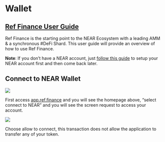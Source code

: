 # Wallet

## [Ref Finance User Guide](https://ref-finance.medium.com/ref-finance-user-guide-defa165401ae?source=user_profile---------2----------------------------) <a id="e359"></a>

Ref Finance is the starting point to the NEAR Ecosystem with a leading AMM & a synchronous \#DeFi Shard. This user guide will provide an overview of how to use Ref Finance.

**Note**: If you don’t have a NEAR account, just [follow this guide](https://awesomenear.com/articles/ref-finance-user-guide/#near-account) to setup your NEAR account first and then come back later.

## Connect to NEAR Wallet <a id="a7ac"></a>

![](https://miro.medium.com/max/1400/0*XaS129D_GP8zOZZy.jpg)

First access [app.ref.finance](https://app.ref.finance/) and you will see the homepage above, “select connect to NEAR” and you will see the screen request to access your account.

![](https://miro.medium.com/max/1400/0*fsK8WgMiKAP4sMAt.jpg)

Choose allow to connect, this transaction does not allow the application to transfer any of your token.

##  <a id="5eb0"></a>

